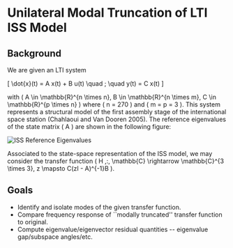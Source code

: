 # Unilateral Modal Truncation of LTI ISS Model

## Background

We are given an LTI system

\[ \dot{x}(t) = A x(t) + B u(t) \quad ; \quad y(t) = C x(t) \]

with \( A \in \mathbb{R}^{n \times n}, B \in \mathbb{R}^{n \times m}, C \in \mathbb{R}^{p \times n} \) where \( n = 270 \) and \( m = p = 3 \).
This system represents a structural model of the first assembly stage of the international space station (Chahlaoui and Van Dooren 2005).
The reference eigenvalues of the state matrix \( A \) are shown in the following figure:

![ISS Reference Eigenvalues](./iss_ewref.png)

Associated to the state-space representation of the ISS model, we may consider the transfer function \( H \,:\, \mathbb{C} \rightarrow \mathbb{C}^{3 \times 3}, z \mapsto C(zI - A)^{-1}B \).

## Goals

- Identify and isolate modes of the given transfer function.
- Compare frequency response of ``modally truncated'' transfer function to original.
- Compute eigenvalue/eigenvector residual quantities -- eigenvalue gap/subspace angles/etc.
